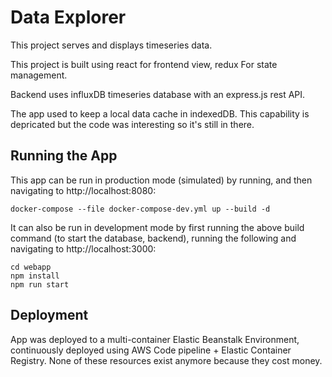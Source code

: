 # Data Explorer

This project serves and displays timeseries data. 

This project is built using react for frontend view, redux 
For state management. 

Backend uses influxDB timeseries database with an express.js rest API.


The app used to keep a local data cache in indexedDB. This capability is depricated but the code was interesting so it's still in there.   

## Running the App
This app can be run in production mode (simulated) by running, and then navigating to http://localhost:8080:
```
docker-compose --file docker-compose-dev.yml up --build -d 
```

It can also be run in development mode by first running the above build command (to start the database, backend), 
running the following and navigating to http://localhost:3000:
```
cd webapp 
npm install 
npm run start

```

## Deployment
App was deployed to a multi-container Elastic Beanstalk Environment, continuously deployed using AWS Code pipeline + Elastic Container Registry. None of these resources exist anymore because they cost money. 
